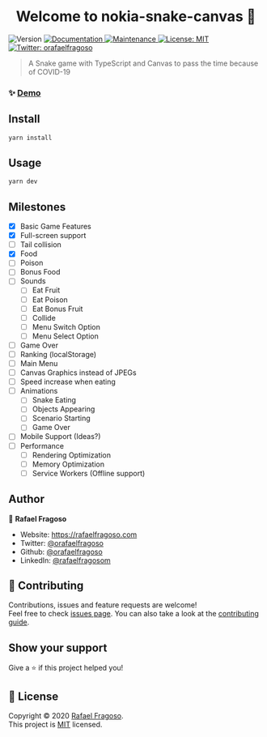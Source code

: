 <h1 align="center">Welcome to nokia-snake-canvas 🐍</h1>
<p>
  <img alt="Version" src="https://img.shields.io/badge/version-1.0.0-blue.svg?cacheSeconds=2592000" />
  <a href="https://github.com/orafaelfragoso/nokia-snake-canvas/blob/master/README.md" target="_blank">
    <img alt="Documentation" src="https://img.shields.io/badge/documentation-yes-brightgreen.svg" />
  </a>
  <a href="https://github.com/orafaelfragoso/nokia-snake-game/graphs/commit-activity" target="_blank">
    <img alt="Maintenance" src="https://img.shields.io/badge/Maintained%3F-yes-green.svg" />
  </a>
  <a href="https://github.com/orafaelfragoso/nokia-snake-game/blob/master/LICENSE.md" target="_blank">
    <img alt="License: MIT" src="https://img.shields.io/github/license/orafaelfragoso/nokia-snake-canvas" />
  </a>
  <a href="https://twitter.com/orafaelfragoso" target="_blank">
    <img alt="Twitter: orafaelfragoso" src="https://img.shields.io/twitter/follow/orafaelfragoso?label=Follow&style=social">
  </a>
</p>

> A Snake game with TypeScript and Canvas to pass the time because of COVID-19

### ✨ [Demo](https://nokia-snake.netlify.com/)

## Install

```sh
yarn install
```

## Usage

```sh
yarn dev
```

## Milestones

- [x] Basic Game Features
- [x] Full-screen support
- [ ] Tail collision
- [x] Food
- [ ] Poison
- [ ] Bonus Food
- [ ] Sounds
  - [ ] Eat Fruit
  - [ ] Eat Poison
  - [ ] Eat Bonus Fruit
  - [ ] Collide
  - [ ] Menu Switch Option
  - [ ] Menu Select Option
- [ ] Game Over
- [ ] Ranking (localStorage)
- [ ] Main Menu
- [ ] Canvas Graphics instead of JPEGs
- [ ] Speed increase when eating
- [ ] Animations
  - [ ] Snake Eating
  - [ ] Objects Appearing
  - [ ] Scenario Starting
  - [ ] Game Over
- [ ] Mobile Support (Ideas?)
- [ ] Performance
  - [ ] Rendering Optimization
  - [ ] Memory Optimization
  - [ ] Service Workers (Offline support)

## Author

👤 **Rafael Fragoso**

* Website: https://rafaelfragoso.com
* Twitter: [@orafaelfragoso](https://twitter.com/orafaelfragoso)
* Github: [@orafaelfragoso](https://github.com/orafaelfragoso)
* LinkedIn: [@rafaelfragosom](https://linkedin.com/in/rafaelfragosom)

## 🤝 Contributing

Contributions, issues and feature requests are welcome!<br />Feel free to check [issues page](https://github.com/orafaelfragoso/nokia-snake-game/issues). You can also take a look at the [contributing guide](https://github.com/orafaelfragoso/nokia-snake-game/blob/master/CONTRIBUTING.md).

## Show your support

Give a ⭐️ if this project helped you!

## 📝 License

Copyright © 2020 [Rafael Fragoso](https://github.com/orafaelfragoso).<br />
This project is [MIT](https://github.com/orafaelfragoso/nokia-snake-game/blob/master/LICENSE.md) licensed.
